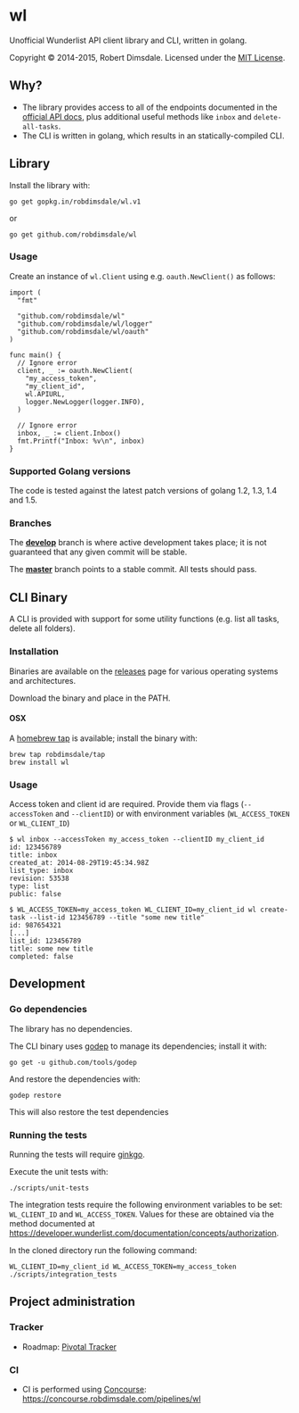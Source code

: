 wl
==

Unofficial Wunderlist API client library and CLI, written in golang.

Copyright © 2014-2015, Robert Dimsdale. Licensed under the [MIT License](https://github.com/robdimsdale/wl/blob/master/LICENSE).

## Why?

- The library provides access to all of the endpoints documented in the [official API docs](https://developer.wunderlist.com/documentation/), plus additional useful methods like `inbox` and `delete-all-tasks`.
- The CLI is written in golang, which results in an statically-compiled CLI.

## Library

Install the library with:

```
go get gopkg.in/robdimsdale/wl.v1
```

or

```
go get github.com/robdimsdale/wl
```

### Usage

Create an instance of `wl.Client` using e.g. `oauth.NewClient()` as follows:

```
import (
  "fmt"

  "github.com/robdimsdale/wl"
  "github.com/robdimsdale/wl/logger"
  "github.com/robdimsdale/wl/oauth"
)

func main() {
  // Ignore error
  client, _ := oauth.NewClient(
    "my_access_token",
    "my_client_id",
    wl.APIURL,
    logger.NewLogger(logger.INFO),
  )

  // Ignore error
  inbox, _ := client.Inbox()
  fmt.Printf("Inbox: %v\n", inbox)
}
```

### Supported Golang versions

The code is tested against the latest patch versions of golang 1.2, 1.3, 1.4 and 1.5.

### Branches

The [**develop**](https://github.com/robdimsdale/wl/tree/develop) branch is where active development takes place; it is not guaranteed that any given commit will be stable.

The [**master**](https://github.com/robdimsdale/wl/tree/master) branch points to a stable commit. All tests should pass.

## CLI Binary

A CLI is provided with support for some utility functions (e.g. list all tasks, delete all folders).

### Installation

Binaries are available on the [releases](https://github.com/robdimsdale/wl/releases) page for various operating systems and architectures.

Download the binary and place in the PATH.

#### OSX

A [homebrew tap](https://github.com/robdimsdale/homebrew-tap) is available; install the binary with:

```
brew tap robdimsdale/tap
brew install wl
```

### Usage

Access token and client id are required. Provide them via flags (`--accessToken` and `--clientID`) or with environment variables (`WL_ACCESS_TOKEN` or `WL_CLIENT_ID`)

```
$ wl inbox --accessToken my_access_token --clientID my_client_id
id: 123456789
title: inbox
created_at: 2014-08-29T19:45:34.98Z
list_type: inbox
revision: 53538
type: list
public: false

$ WL_ACCESS_TOKEN=my_access_token WL_CLIENT_ID=my_client_id wl create-task --list-id 123456789 --title "some new title"
id: 987654321
[...]
list_id: 123456789
title: some new title
completed: false
```

## Development

### Go dependencies

The library has no dependencies.

The CLI binary uses [godep](https://github.com/tools/godep) to manage its dependencies; install it with:

```
go get -u github.com/tools/godep
```

And restore the dependencies with:

```
godep restore
```

This will also restore the test dependencies

### Running the tests

Running the tests will require [ginkgo](http://onsi.github.io/ginkgo/).

Execute the unit tests with:

```
./scripts/unit-tests
```

The integration tests require the following environment variables to be set:
`WL_CLIENT_ID` and `WL_ACCESS_TOKEN`. Values for these are obtained via the method documented at https://developer.wunderlist.com/documentation/concepts/authorization.

In the cloned directory run the following command:

```
WL_CLIENT_ID=my_client_id WL_ACCESS_TOKEN=my_access_token ./scripts/integration_tests
```
## Project administration

### Tracker

- Roadmap: [Pivotal Tracker](https://www.pivotaltracker.com/n/projects/1235310)

### CI

- CI is performed using [Concourse](http://concourse.ci): https://concourse.robdimsdale.com/pipelines/wl
